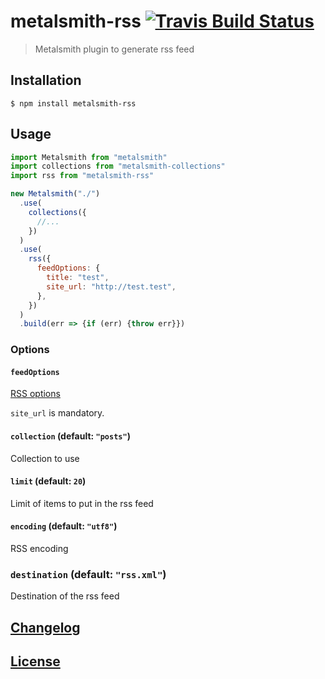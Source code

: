 # metalsmith-rss [![Travis Build Status](https://travis-ci.org/MoOx/metalsmith-rss.svg)](https://travis-ci.org/MoOx/metalsmith-rss)

> Metalsmith plugin to generate rss feed

## Installation

```console
$ npm install metalsmith-rss
```

## Usage

```js
import Metalsmith from "metalsmith"
import collections from "metalsmith-collections"
import rss from "metalsmith-rss"

new Metalsmith("./")
  .use(
    collections({
      //...
    })
  )
  .use(
    rss({
      feedOptions: {
        title: "test",
        site_url: "http://test.test",
      },
    })
  )
  .build(err => {if (err) {throw err}})
```

### Options

#### `feedOptions`

[RSS options](https://github.com/dylang/node-rss)

`site_url` is mandatory.

#### `collection` (default: `"posts"`)

Collection to use

#### `limit` (default: `20`)

Limit of items to put in the rss feed

#### `encoding` (default: `"utf8"`)

RSS encoding

### `destination` (default: `"rss.xml"`)

Destination of the rss feed


## [Changelog](CHANGELOG.md)

## [License](LICENSE)
